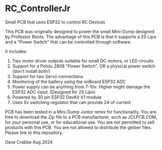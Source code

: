 # RC_ControllerJr
Small PCB that uses ESP32 to control RC Devices

This PCB was originally designed to power the small Mini-Dump designed by Professor Boots.
The advantage of this PCB is that it supports a 2S Lipo and a "Power Switch" that can
be controlled through software.

It includes:
1) Two motor driver outputs suitable for small DC motors, or LED circuits
2) Support for a Pololu 2808 "Power Switch", OR a physical power switch (don't install both!)
3) Support for two Servo connections
4) Monitoring of the battery using the onBoard ESP32 ADC
5) Power supply can be anything from 7-10v. Higher might damage the ESP32 ADC input. (Designed for 2S Lipo)
6) Powered by 30 pin ESP32 DevKit V1 module
7) Uses 5v switching regulator that can provide 2A of current

PCB has been tested in a Mini-Dump Junior remix for functionality.
You are free to download the Zip file to a PCB manufacturer, such as JCLPCB.COM, for your personal
use, or for educational use. You are not permitted to sell products with this PCB. You are not allowed 
to distribute the gerber files. Please link to this repository.

Dave Crabbe
Aug 2024
